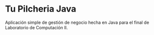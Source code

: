 # Tu Pilcheria Java

Aplicación simple de gestión de negocio hecha en Java para el final de Laboratorio de Computación II.
